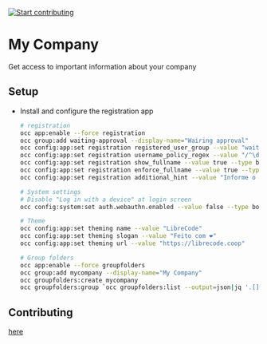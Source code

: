 [![Start contributing](https://img.shields.io/github/issues/LibreCodeCoop/my_company/good%20first%20issue?color=7057ff&label=Contribute)](https://github.com/LibreCodeCoop/my_company/issues?q=is%3Aissue+is%3Aopen+sort%3Aupdated-desc+label%3A%22good+first+issue%22)

# My Company

Get access to important information about your company

## Setup

* Install and configure the registration app
  ```bash
  # registration
  occ app:enable --force registration
  occ group:add waiting-approval --display-name="Wairing approval"
  occ config:app:set registration registered_user_group --value "waiting-approval"
  occ config:app:set registration username_policy_regex --value "/^\d{3}\.\d{3}\.\d{3}-\d{2}$/"
  occ config:app:set registration show_fullname --value true --type boolean
  occ config:app:set registration enforce_fullname --value true --type boolean
  occ config:app:set registration additional_hint --value "Informe o seu CPF como nome de usuário utilizando o padrão 000.000.000-00"

  # System settings
  # Disable "Log in with a device" at login screen
  occ config:system:set auth.webauthn.enabled --value false --type boolean

  # Theme
  occ config:app:set theming name --value "LibreCode"
  occ config:app:set theming slogan --value "Feito com ❤️"
  occ config:app:set theming url --value "https://librecode.coop"

  # Group folders
  occ app:enable --force groupfolders
  occ group:add mycompany --display-name="My Company"
  occ groupfolders:create mycompany
  occ groupfolders:group `occ groupfolders:list --output=json|jq '.[]|select(.mount_point=="mycompany")|.id'` mycompany
  ```

## Contributing

[here](.github/CONTRIBUTING.md)

